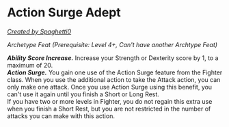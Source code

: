 # Action Surge Adept
[*Created by Spaghetti0*](https://bio.site/spaghetti0)  

*Archetype Feat (Prerequisite: Level 4+, Can't have another Archtype Feat)*  

***Ability Score Increase.*** Increase your Strength or Dexterity score by 1, to a maximum of 20.  
***Action Surge.*** You gain one use of the Action Surge feature from the Fighter class. When you use the additional action to take the Attack action, you can only make one attack. Once you use Action Surge using this benefit, you can't use it again until you finish a Short or Long Rest.  
If you have two or more levels in Fighter, you do not regain this extra use when you finish a Short Rest, but you are not restricted in the number of attacks you can make with this action.
